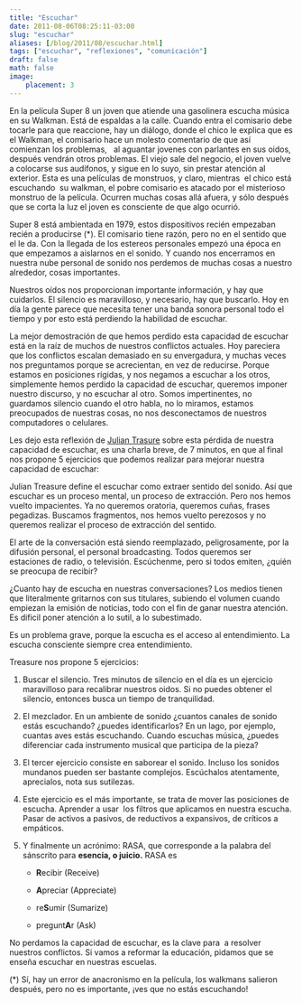 ```yaml
---
title: "Escuchar"
date: 2011-08-06T08:25:11-03:00
slug: "escuchar"
aliases: [/blog/2011/08/escuchar.html]
tags: ["escuchar", "reflexiones", "comunicación"]
draft: false
math: false
image:
    placement: 3
---
```


En la película Super 8 un joven que atiende una gasolinera escucha música
en su Walkman. Está de espaldas a la calle. Cuando entra el comisario
debe tocarle para que reaccione, hay un diálogo, donde el chico le
explica que es el Walkman, el comisario hace un molesto comentario de
que así comienzan los problemas,   al aguantar jovenes con parlantes en
sus oidos, después vendrán otros problemas. El viejo sale del negocio,
el joven vuelve a colocarse sus audífonos, y sigue en lo suyo, sin
prestar atención al exterior. Esta es una películas de monstruos, y
claro, mientras  el chico está escuchando  su walkman, el pobre
comisario es atacado por el misterioso monstruo de la película. Ocurren
muchas cosas allá afuera, y sólo después que se corta la luz el joven es
consciente de que algo ocurrió.

Super 8 está ambientada en 1979, estos dispositivos recién empezaban
recién a producirse (\*). El comisario tiene razón, pero no en el
sentido que el le da. Con la llegada de los estereos personales empezó
una época en que empezamos a aislarnos en el sonido. Y cuando nos
encerramos en nuestra nube personal de sonido nos perdemos de muchas
cosas a nuestro alrededor, cosas importantes.

Nuestros oídos nos proporcionan importante información, y hay que
cuidarlos. El silencio es maravilloso, y necesario, hay que buscarlo.
Hoy en día la gente parece que necesita tener una banda sonora personal
todo el tiempo y por esto está perdiendo la habilidad de escuchar.

La mejor demostración de que hemos perdido esta capacidad de escuchar
está en la raíz de muchos de nuestros conflictos actuales. Hoy pareciera
que los conflictos escalan demasiado en su envergadura, y muchas veces
nos preguntamos porque se acrecientan, en vez de reducirse. Porque
estamos en posiciones rígidas, y nos negamos a escuchar a los otros,
simplemente hemos perdido la capacidad de escuchar, queremos imponer
nuestro discurso, y no escuchar al otro. Somos impertinentes, no
guardamos silencio cuando el otro habla, no lo miramos, estamos
preocupados de nuestras cosas, no nos desconectamos de nuestros
computadores o celulares.

Les dejo esta reflexión de [Julian
Trasure](http://www.juliantreasure.com) sobre esta pérdida de nuestra
capacidad de escuchar, es una charla breve, de 7 minutos, en que al
final nos propone 5 ejercicios que podemos realizar para mejorar nuestra
capacidad de escuchar:

Julian Treasure define el escuchar como extraer sentido del sonido. Así
que escuchar es un proceso mental, un proceso de extracción. Pero nos
hemos vuelto impacientes. Ya no queremos oratoria, queremos cuñas,
frases pegadizas. Buscamos fragmentos, nos hemos vuelto perezosos y no
queremos realizar el proceso de extracción del sentido.

El arte de la conversación está siendo reemplazado, peligrosamente, por
la difusión personal, el personal broadcasting. Todos queremos ser
estaciones de radio, o televisión. Escúchenme, pero si todos emiten,
¿quién se preocupa de recibir?

¿Cuanto hay de escucha en nuestras conversaciones? Los medios tienen que
literalmente gritarnos con sus titulares, subiendo el volumen cuando
empiezan la emisión de noticias, todo con el fin de ganar nuestra
atención. Es dificil poner atención a lo sutil, a lo subestimado.

Es un problema grave, porque la escucha es el acceso al entendimiento.
La escucha consciente siempre crea entendimiento.

Treasure nos propone 5 ejercicios:

1.  Buscar el silencio. Tres minutos de silencio en el día es un
    ejercicio maravilloso para recalibrar nuestros oidos. Si no puedes
    obtener el silencio, entonces busca un tiempo de tranquilidad.

2.  El mezclador. En un ambiente de sonido ¿cuantos canales de sonido
    estás escuchando? ¿puedes identificarlos? En un lago, por ejemplo,
    cuantas aves estás escuchando. Cuando escuchas música, ¿puedes
    diferenciar cada instrumento musical que participa de la pieza?

3.  El tercer ejercicio consiste en saborear el sonido. Incluso los
    sonidos mundanos pueden ser bastante complejos. Escúchalos
    atentamente, aprecialos, nota sus sutilezas.

4.  Este ejercicio es el más importante, se trata de mover las
    posiciones de escucha. Aprender a usar  los filtros que aplicamos en
    nuestra escucha. Pasar de activos a pasivos, de reductivos a
    expansivos, de críticos a empáticos.

5.  Y finalmente un acrónimo: RASA, que corresponde a la palabra del
    sánscrito para **esencia, o juicio.** RASA es

    -   **R**ecibir (Receive)

    -   **A**preciar (Appreciate)

    -   re**S**umir (Sumarize)

    -   pregunt**A**r (Ask)

No perdamos la capacidad de escuchar, es la clave para  a resolver
nuestros conflictos. Si vamos a reformar la educación, pidamos que se
enseña escuchar en nuestras escuelas.

(\*) Sí, hay un error de anacronismo en la película, los walkmans
salieron después, pero no es importante, ¡ves que no estás escuchando!
